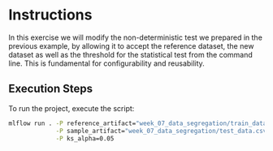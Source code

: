 # Instructions
In this exercise we will modify the non-deterministic test we prepared in the previous example,
by allowing it to accept the reference dataset, the new dataset as well as the threshold
for the statistical test from the command line. This is fundamental for configurability and
reusability.

## Execution Steps

To run the project, execute the script:

```bash
mlflow run . -P reference_artifact="week_07_data_segregation/train_data.csv:latest" \
             -P sample_artifact="week_07_data_segregation/test_data.csv:latest" \
             -P ks_alpha=0.05
```